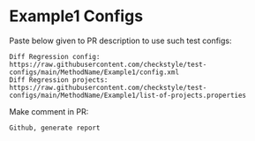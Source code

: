 # Example1 Configs
Paste below given to PR description to use such test configs:
```
Diff Regression config: https://raw.githubusercontent.com/checkstyle/test-configs/main/MethodName/Example1/config.xml
Diff Regression projects: https://raw.githubusercontent.com/checkstyle/test-configs/main/MethodName/Example1/list-of-projects.properties
```
Make comment in PR:
```
Github, generate report
```
